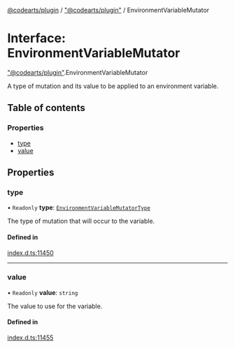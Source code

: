 [@codearts/plugin](../README.md) / ["@codearts/plugin"](../modules/_codearts_plugin_.md) / EnvironmentVariableMutator

# Interface: EnvironmentVariableMutator

["@codearts/plugin"](../modules/_codearts_plugin_.md).EnvironmentVariableMutator

A type of mutation and its value to be applied to an environment variable.

## Table of contents

### Properties

- [type](codearts_plugin_.EnvironmentVariableMutator.md#type)
- [value](codearts_plugin_.EnvironmentVariableMutator.md#value)

## Properties

### type

• `Readonly` **type**: [`EnvironmentVariableMutatorType`](../enums/codearts_plugin_.EnvironmentVariableMutatorType.md)

The type of mutation that will occur to the variable.

#### Defined in

[index.d.ts:11450](https://github.com/shuyaqian/cloudide-plugin-api/blob/3fbdd11/index.d.ts#L11450)

___

### value

• `Readonly` **value**: `string`

The value to use for the variable.

#### Defined in

[index.d.ts:11455](https://github.com/shuyaqian/cloudide-plugin-api/blob/3fbdd11/index.d.ts#L11455)
